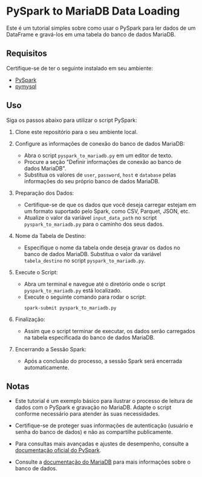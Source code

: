 # PySpark to MariaDB Data Loading

Este é um tutorial simples sobre como usar o PySpark para ler dados de um DataFrame e gravá-los em uma tabela do banco de dados MariaDB.

## Requisitos

Certifique-se de ter o seguinte instalado em seu ambiente:

- [PySpark](https://spark.apache.org/docs/latest/api/python/getting_started/index.html)
- [pymysql](https://pypi.org/project/PyMySQL/)

## Uso

Siga os passos abaixo para utilizar o script PySpark:

1. Clone este repositório para o seu ambiente local.

2. Configure as informações de conexão do banco de dados MariaDB:
    - Abra o script `pyspark_to_mariadb.py` em um editor de texto.
    - Procure a seção "Definir informações de conexão ao banco de dados MariaDB".
    - Substitua os valores de `user`, `password`, `host` e `database` pelas informações do seu próprio banco de dados MariaDB.

3. Preparação dos Dados:
    - Certifique-se de que os dados que você deseja carregar estejam em um formato suportado pelo Spark, como CSV, Parquet, JSON, etc.
    - Atualize o valor da variável `input_data_path` no script `pyspark_to_mariadb.py` para o caminho dos seus dados.

4. Nome da Tabela de Destino:
    - Especifique o nome da tabela onde deseja gravar os dados no banco de dados MariaDB. Substitua o valor da variável `tabela_destino` no script `pyspark_to_mariadb.py`.

5. Execute o Script:
    - Abra um terminal e navegue até o diretório onde o script `pyspark_to_mariadb.py` está localizado.
    - Execute o seguinte comando para rodar o script:
      ```
      spark-submit pyspark_to_mariadb.py
      ```

6. Finalização:
    - Assim que o script terminar de executar, os dados serão carregados na tabela especificada do banco de dados MariaDB.

7. Encerrando a Sessão Spark:
    - Após a conclusão do processo, a sessão Spark será encerrada automaticamente.

## Notas

- Este tutorial é um exemplo básico para ilustrar o processo de leitura de dados com o PySpark e gravação no MariaDB. Adapte o script conforme necessário para atender às suas necessidades.

- Certifique-se de proteger suas informações de autenticação (usuário e senha do banco de dados) e não as compartilhe publicamente.

- Para consultas mais avançadas e ajustes de desempenho, consulte a [documentação oficial do PySpark](https://spark.apache.org/docs/latest/api/python/index.html).

- Consulte a [documentação do MariaDB](https://mariadb.com/kb/en/documentation/) para mais informações sobre o banco de dados.